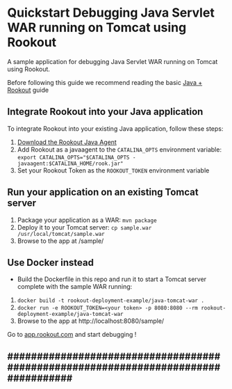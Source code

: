 # Quickstart Debugging Java Servlet WAR running on Tomcat using Rookout

A sample application for debugging Java Servlet WAR running on Tomcat using Rookout.

Before following this guide we recommend reading the basic [Java + Rookout] guide

## Integrate Rookout into your Java application

To integrate Rookout into your existing Java application, follow these steps:

1. [Download the Rookout Java Agent](http://repository.sonatype.org/service/local/artifact/maven/redirect?r=central-proxy&g=com.rookout&a=rook&v=LATEST)
2. Add Rookout as a javaagent to the `CATALINA_OPTS` environment variable: `export CATALINA_OPTS="$CATALINA_OPTS -javaagent:$CATALINA_HOME/rook.jar"`
3. Set your Rookout Token as the `ROOKOUT_TOKEN` environment variable

## Run your application on an existing Tomcat server

1. Package your application as a WAR: `mvn package`
2. Deploy it to your Tomcat server: `cp sample.war /usr/local/tomcat/sample.war`
3. Browse to the app at /sample/

## Use Docker instead

- Build the Dockerfile in this repo and run it to start a Tomcat server complete with the sample WAR running:
1. `docker build -t rookout-deployment-example/java-tomcat-war .`
2. `docker run -e ROOKOUT_TOKEN=<your token> -p 8080:8080 --rm rookout-deployment-example/java-tomcat-war`
3. Browse to the app at http://localhost:8080/sample/


Go to [app.rookout.com](https://app.rookout.com) and start debugging !

[Java + Rookout]: https://docs.rookout.com/docs/sdk-setup.html


###################################################################################
----------------------------------------------------------------------------------
